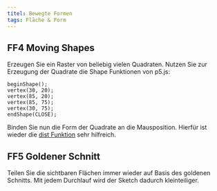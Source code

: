 ```yaml
---
titel: Bewegte Formen
tags: Fläche & Form
---
```


## FF4 Moving Shapes
Erzeugen Sie ein Raster von beliebig vielen Quadraten. Nutzen Sie zur Erzeugung der Quadrate die Shape Funktionen von p5.js:

```
beginShape();
vertex(30, 20);
vertex(85, 20);
vertex(85, 75);
vertex(30, 75);
endShape(CLOSE);
```

Binden Sie nun die Form der Quadrate an die Mausposition. Hierfür ist wieder die [dist Funktion](https://p5js.org/reference/#/p5/dist) sehr hilfreich.

## FF5 Goldener Schnitt
Teilen Sie die sichtbaren Flächen immer wieder auf Basis des goldenen Schnitts. Mit jedem Durchlauf wird der Sketch dadurch kleinteiliger.